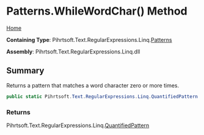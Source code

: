 # Patterns\.WhileWordChar\(\) Method

[Home](../../../../../../README.md)

**Containing Type**: Pihrtsoft\.Text\.RegularExpressions\.Linq\.[Patterns](../README.md)

**Assembly**: Pihrtsoft\.Text\.RegularExpressions\.Linq\.dll

## Summary

Returns a pattern that matches a word character zero or more times\.

```csharp
public static Pihrtsoft.Text.RegularExpressions.Linq.QuantifiedPattern WhileWordChar()
```

### Returns

Pihrtsoft\.Text\.RegularExpressions\.Linq\.[QuantifiedPattern](../../QuantifiedPattern/README.md)

